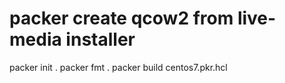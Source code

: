 # packer create qcow2 from live-media installer


packer init .
packer fmt .
packer build centos7.pkr.hcl
